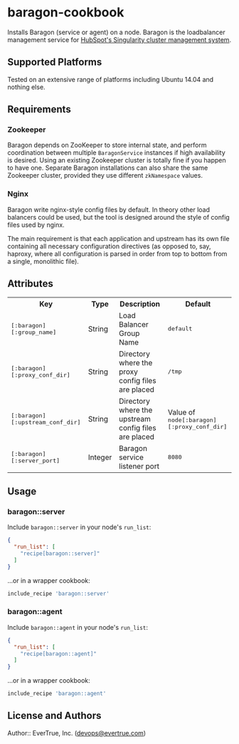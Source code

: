# baragon-cookbook

Installs Baragon (service or agent) on a node. Baragon is the loadbalancer management service for [HubSpot's Singularity cluster management system](https://github.com/HubSpot/Singularity).

## Supported Platforms

Tested on an extensive range of platforms including Ubuntu 14.04 and nothing else.

## Requirements

### Zookeeper

Baragon depends on ZooKeeper to store internal state, and perform coordination between multiple `BaragonService` instances if high availability is desired. Using an existing Zookeeper cluster is totally fine if you happen to have one. Separate Baragon installations can also share the same Zookeeper cluster, provided they use different `zkNamespace` values.

### Nginx

Baragon write nginx-style config files by default. In theory other load balancers could be used, but the tool is designed around the style of config files used by nginx.

The main requirement is that each application and upstream has its own file containing all necessary configuration directives (as opposed to, say, haproxy, where all configuration is parsed in order from top to bottom from a single, monolithic file).

## Attributes

<table>
  <tr>
    <th>Key</th>
    <th>Type</th>
    <th>Description</th>
    <th>Default</th>
  </tr>
  <tr>
    <td><tt>[:baragon][:group_name]</tt></td>
    <td>String</td>
    <td>Load Balancer Group Name</td>
    <td><tt>default</tt></td>
  </tr>
  <tr>
    <td><tt>[:baragon][:proxy_conf_dir]</tt></td>
    <td>String</td>
    <td>Directory where the proxy config files are placed</td>
    <td><tt>/tmp</tt></td>
  </tr>
  <tr>
    <td><tt>[:baragon][:upstream_conf_dir]</tt></td>
    <td>String</td>
    <td>Directory where the upstream config files are placed</td>
    <td>Value of <tt>node[:baragon][:proxy_conf_dir]</tt></td>
  </tr>
  <tr>
    <td><tt>[:baragon][:server_port]</tt></td>
    <td>Integer</td>
    <td>Baragon service listener port</td>
    <td><tt>8080</tt></td>
  </tr>
</table>

## Usage

### baragon::server

Include `baragon::server` in your node's `run_list`:

```json
{
  "run_list": [
    "recipe[baragon::server]"
  ]
}
```

...or in a wrapper cookbook:

```ruby
include_recipe 'baragon::server'
```

### baragon::agent

Include `baragon::agent` in your node's `run_list`:

```json
{
  "run_list": [
    "recipe[baragon::agent]"
  ]
}
```

...or in a wrapper cookbook:

```ruby
include_recipe 'baragon::agent'
```

## License and Authors

Author:: EverTrue, Inc. (<devops@evertrue.com>)
